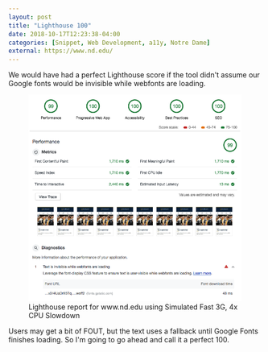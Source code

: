 ```yaml
---
layout: post
title: "Lighthouse 100"
date: 2018-10-17T12:23:38-04:00
categories: [Snippet, Web Development, a11y, Notre Dame]
external: https://www.nd.edu/
---
```

We would have had a perfect Lighthouse score if the tool didn't assume our Google fonts would be invisible while webfonts are loading.

<figure>
  <img src="/images/2018/lighthouse-100.png" alt="Lighthouse report showing 99 for Performance, and 100 for the rest">
  <figcaption>Lighthouse report for www.nd.edu using Simulated Fast 3G, 4x CPU Slowdown</figcaption>
</figure>

Users may get a bit of FOUT, but the text uses a fallback until Google Fonts finishes loading. So I'm going to go ahead and call it a perfect 100.
